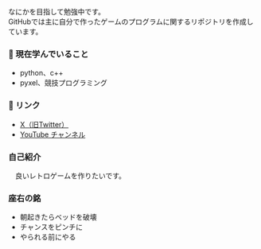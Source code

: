 なにかを目指して勉強中です。  
GitHubでは主に自分で作ったゲームのプログラムに関するリポジトリを作成しています。

### 🌱 現在学んでいること
- python、c++
- pyxel、競技プログラミング

### 🔗 リンク
-  [X（旧Twitter）](https://x.com/GoldenPotatoJP)
-  [YouTube チャンネル](https://www.youtube.com/@GoldenPotato-jp)
  
### 自己紹介
　良いレトロゲームを作りたいです。
 
### 座右の銘
- 朝起きたらベッドを破壊
- チャンスをピンチに
- やられる前にやる
